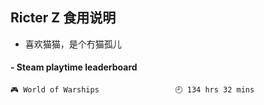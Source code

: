 ## Ricter Z 食用说明
- 喜欢猫猫，是个冇猫孤儿

<!-- steam-box start -->
#### - Steam playtime leaderboard
```text
🎮 World of Warships                 🕘 134 hrs 32 mins
```
<!-- Powered by https://github.com/YouEclipse/steam-box . -->
<!-- steam-box end -->
